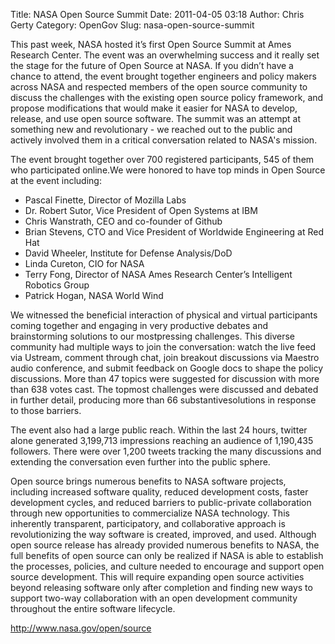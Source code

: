Title: NASA Open Source Summit
Date: 2011-04-05 03:18
Author: Chris Gerty
Category: OpenGov
Slug: nasa-open-source-summit

This past week, NASA hosted it’s first Open Source Summit at Ames
Research Center. The event was an overwhelming success and it really set
the stage for the future of Open Source at NASA. If you didn’t have a
chance to attend, the event brought together engineers and policy makers
across NASA and respected members of the open source community to
discuss the challenges with the existing open source policy framework,
and propose modifications that would make it easier for NASA to develop,
release, and use open source software. The summit was an attempt at
something new and revolutionary - we reached out to the public and
actively involved them in a critical conversation related to NASA's
mission.

The event brought together over 700 registered participants, 545 of them
who participated online.We were honored to have top minds in Open Source
at the event including:

-   Pascal Finette, Director of Mozilla Labs
-   Dr. Robert Sutor, Vice President of Open Systems at IBM
-   Chris Wanstrath, CEO and co-founder of Github
-   Brian Stevens, CTO and Vice President of Worldwide Engineering at
    Red Hat
-   David Wheeler, Institute for Defense Analysis/DoD
-   Linda Cureton, CIO for NASA
-   Terry Fong, Director of NASA Ames Research Center’s Intelligent
    Robotics Group
-   Patrick Hogan, NASA World Wind

We witnessed the beneficial interaction of physical and virtual
participants coming together and engaging in very productive debates and
brainstorming solutions to our mostpressing challenges. This diverse
community had multiple ways to join the conversation: watch the live
feed via Ustream, comment through chat, join breakout discussions via
Maestro audio conference, and submit feedback on Google docs to shape
the policy discussions. More than 47 topics were suggested for
discussion with more than 638 votes cast. The topmost challenges were
discussed and debated in further detail, producing more than 66
substantivesolutions in response to those barriers.

The event also had a large public reach. Within the last 24 hours,
twitter alone generated 3,199,713 impressions reaching an audience of
1,190,435 followers. There were over 1,200 tweets tracking the many
discussions and extending the conversation even further into the public
sphere.

Open source brings numerous benefits to NASA software projects,
including increased software quality, reduced development costs, faster
development cycles, and reduced barriers to public-private collaboration
through new opportunities to commercialize NASA technology. This
inherently transparent, participatory, and collaborative approach is
revolutionizing the way software is created, improved, and used.
Although open source release has already provided numerous benefits to
NASA, the full benefits of open source can only be realized if NASA is
able to establish the processes, policies, and culture needed to
encourage and support open source development. This will require
expanding open source activities beyond releasing software only after
completion and finding new ways to support two-way collaboration with an
open development community throughout the entire software lifecycle.

<http://www.nasa.gov/open/source>
